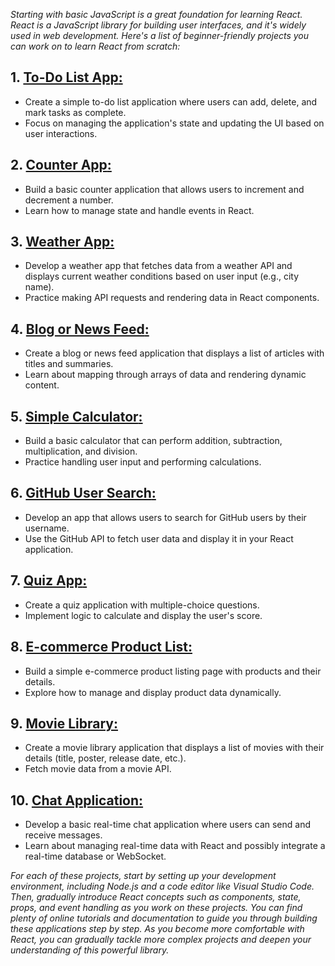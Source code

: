 _Starting with basic JavaScript is a great foundation for learning React. React is a JavaScript library for building user interfaces, and it's widely used in web development. Here's a list of beginner-friendly projects you can work on to learn React from scratch:_

## 1. [**To-Do List App**:](https://set-work.netlify.app/)
   - Create a simple to-do list application where users can add, delete, and mark tasks as complete.
   - Focus on managing the application's state and updating the UI based on user interactions.

## 2. [**Counter App**:]()
   - Build a basic counter application that allows users to increment and decrement a number.
   - Learn how to manage state and handle events in React.

## 3. [**Weather App**:]()
   - Develop a weather app that fetches data from a weather API and displays current weather conditions based on user input (e.g., city name).
   - Practice making API requests and rendering data in React components.

## 4. [**Blog or News Feed**:]()
   - Create a blog or news feed application that displays a list of articles with titles and summaries.
   - Learn about mapping through arrays of data and rendering dynamic content.

## 5. [**Simple Calculator**:]()
   - Build a basic calculator that can perform addition, subtraction, multiplication, and division.
   - Practice handling user input and performing calculations.

## 6. [**GitHub User Search**:]()
   - Develop an app that allows users to search for GitHub users by their username.
   - Use the GitHub API to fetch user data and display it in your React application.

## 7. [**Quiz App**:]()
   - Create a quiz application with multiple-choice questions.
   - Implement logic to calculate and display the user's score.

## 8. [**E-commerce Product List**:]()
   - Build a simple e-commerce product listing page with products and their details.
   - Explore how to manage and display product data dynamically.

## 9. [**Movie Library**:]()
   - Create a movie library application that displays a list of movies with their details (title, poster, release date, etc.).
   - Fetch movie data from a movie API.

## 10. [**Chat Application**:]()
   - Develop a basic real-time chat application where users can send and receive messages.
   - Learn about managing real-time data with React and possibly integrate a real-time database or WebSocket.

_For each of these projects, start by setting up your development environment, including Node.js and a code editor like Visual Studio Code. Then, gradually introduce React concepts such as components, state, props, and event handling as you work on these projects. You can find plenty of online tutorials and documentation to guide you through building these applications step by step. As you become more comfortable with React, you can gradually tackle more complex projects and deepen your understanding of this powerful library._